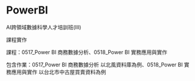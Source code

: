 # PowerBI
AI跨領域數據科學人才培訓班(III)

課程實作

課程：0517_Power BI 商務數據分析、0518_Power BI 實務應用與實作

包含作業：0517_Power BI 商務數據分析 以北風資料庫為例、0518_Power BI 實務應用與實作 以台北市中古屋買賣資料為例
